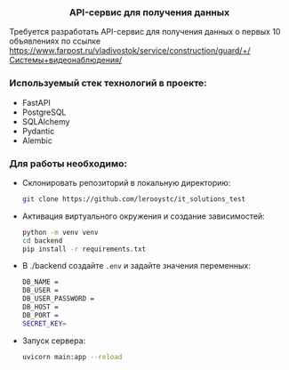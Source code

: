
  <h3 align="center">API-сервис для получения данных</h3>

Требуется разработать API-сервис для получения данных о первых 10 объявлениях по
ссылке https://www.farpost.ru/vladivostok/service/construction/guard/+/Системы+видеонаблюдения/


### Используемый стек технологий в проекте:
* FastAPI
* PostgreSQL
* SQLAlchemy
* Pydantic
* Alembic

### Для работы необходимо:
* Склонировать репозиторий в локальную директорию:
  ```sh
  git clone https://github.com/lerooystc/it_solutions_test
  ```
* Активация виртуального окружения и создание зависимостей:
  ```sh
  python -m venv venv
  cd backend
  pip install -r requirements.txt
  ```
* В ./backend создайте ```.env``` и задайте значения переменных:
    ```sh
    DB_NAME =
    DB_USER =
    DB_USER_PASSWORD =
    DB_HOST =
    DB_PORT =
    SECRET_KEY=
    ```
* Запуск сервера:
    ```sh
    uvicorn main:app --reload
    ```

